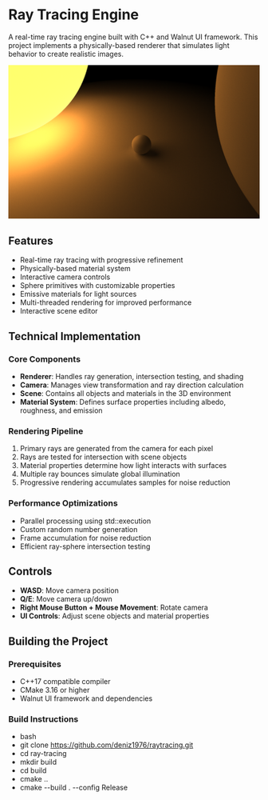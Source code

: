 # Ray Tracing Engine

A real-time ray tracing engine built with C++ and Walnut UI framework. This project implements a physically-based renderer that simulates light behavior to create realistic images.

![Ray Tracing Demo](screenshots/demo.png)

## Features

- Real-time ray tracing with progressive refinement
- Physically-based material system
- Interactive camera controls
- Sphere primitives with customizable properties
- Emissive materials for light sources
- Multi-threaded rendering for improved performance
- Interactive scene editor

## Technical Implementation

### Core Components

- **Renderer**: Handles ray generation, intersection testing, and shading
- **Camera**: Manages view transformation and ray direction calculation
- **Scene**: Contains all objects and materials in the 3D environment
- **Material System**: Defines surface properties including albedo, roughness, and emission

### Rendering Pipeline

1. Primary rays are generated from the camera for each pixel
2. Rays are tested for intersection with scene objects
3. Material properties determine how light interacts with surfaces
4. Multiple ray bounces simulate global illumination
5. Progressive rendering accumulates samples for noise reduction

### Performance Optimizations

- Parallel processing using std::execution
- Custom random number generation
- Frame accumulation for noise reduction
- Efficient ray-sphere intersection testing

## Controls

- **WASD**: Move camera position
- **Q/E**: Move camera up/down
- **Right Mouse Button + Mouse Movement**: Rotate camera
- **UI Controls**: Adjust scene objects and material properties

## Building the Project

### Prerequisites

- C++17 compatible compiler
- CMake 3.16 or higher
- Walnut UI framework and dependencies

### Build Instructions 
- bash
- git clone https://github.com/deniz1976/raytracing.git
- cd ray-tracing
- mkdir build
- cd build
- cmake ..
- cmake --build . --config Release

